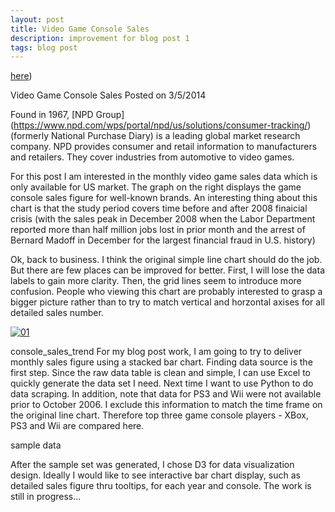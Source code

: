 ```yaml
---
layout: post
title: Video Game Console Sales
description: improvement for blog post 1
tags: blog post
---
```

[here](http://www.fangraphs.com/blogs/2014-payroll-allocation-by-position/))

Video Game Console Sales
Posted on 3/5/2014

Found in 1967, [NPD Group] (https://www.npd.com/wps/portal/npd/us/solutions/consumer-tracking/) (formerly National Purchase Diary) is a leading global market research company. NPD provides consumer and retail information to manufacturers and retailers. They cover industries from automotive to video games.

For this post I am interested in the monthly video game sales data which is only available for US market. The graph on the right displays the game console sales figure for well-known brands. An interesting thing about this chart is that the study period covers time before and after 2008 finaicial crisis (with the sales peak in December 2008 when the Labor Department reported more than half million jobs lost in prior month and the arrest of Bernard Madoff in December for the largest financial fraud in U.S. history)

Ok, back to business. I think the original simple line chart should do the job. But there are few places can be improved for better. First, I will lose the data labels to gain more clarity. Then, the grid lines seem to introduce more confusion. People who viewing this chart are probably interested to grasp a bigger picture rather than to try to match vertical and horzontal axises for all detailed sales number.

[![01](https://github.com/tc2680/edav/tree/gh-pages/assets/tc-blogpost-1/bp1_npd_09_2007_to_01_2009_console_sales_trend.png)](https://github.com/tc2680/edav/tree/gh-pages/assets/tc-blogpost-1/bp1_npd_09_2007_to_01_2009_console_sales_trend.png)
	
console_sales_trend
For my blog post work, I am going to try to deliver monthly sales figure using a stacked bar chart. Finding data source is the first step. Since the raw data table is clean and simple, I can use Excel to quickly generate the data set I need. Next time I want to use Python to do data scraping. In addition, note that data for PS3 and Wii were not available prior to October 2006. I exclude this information to match the time frame on the original line chart. Therefore top three game console players - XBox, PS3 and Wii are compared here.

sample data

After the sample set was generated, I chose D3 for data visualization design. Ideally I would like to see interactive bar chart display, such as detailed sales figure thru tooltips, for each year and console. The work is still in progress...